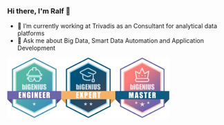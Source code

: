 ### Hi there, I'm Ralf 👋

- 🔭 I’m currently working at Trivadis as an Consultant for analytical data platforms
- 💬 Ask me about Big Data, Smart Data Automation and Application Development

<img src="/assets/images/Certification_37691.png" alt="biGENIUS Engineer" width="125px" style="float:left">
<img src="/assets/images/Certification_38300.png" alt="biGENIUS Expert" width="125px" style="float:left">
<img src="/assets/images/bg_master.png" alt="biGENIUS Master" width="125px" style="float:left">
